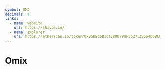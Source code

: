 ```yaml
---
symbol: OMX
decimals: 8
links:
  - name: website
    url: https://shivom.io/
  - name: explorer
    url: https://etherscan.io/token/0xB5DBC6D3cf380079dF3b27135664b6BCF45D1869
---
```


# Omix
